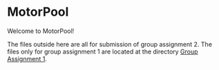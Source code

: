 # MotorPool

Welcome to MotorPool!

The files outside here are all for submission of group assignment 2. The files only for group assignment 1 are located at the directory [Group Assignment 1](
https://github.com/IS561/MotorPool/tree/master/Group%20Assignment%201).
